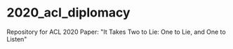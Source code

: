 # 2020_acl_diplomacy
Repository for ACL 2020 Paper: "It Takes Two to Lie: One to Lie, and One to Listen"
